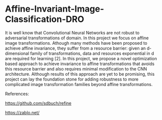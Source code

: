 # Affine-Invariant-Image-Classification-DRO

It is well know that Convolutional Neural Networks are not robust to adversarial
transformations of domain. In this project we focus on affine image transformations.
Athough many methods have been proposed to achieve affine invariance, they suffer
from a resource barrier: given an d-dimensional family of transformations, data and
resources exponential in d are required for learning [2]. In this project, we propose
a novel optimization based approach to achieve invariance to affine transformations
that avoids this resource barrier and also requires minimal modification to the CNN
architecture. Although results of this approach are yet to be promising, this project
can lay the foundation stone for adding robustness to more complicated image
transformation families beyond affine transformations.

References:

https://github.com/sdbuch/refine

https://zablo.net/
